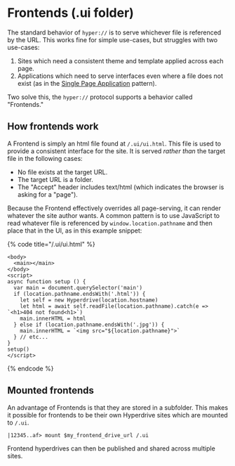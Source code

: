 # Frontends \(.ui folder\)

The standard behavior of `hyper://` is to serve whichever file is referenced by the URL. This works fine for simple use-cases, but struggles with two use-cases:

1. Sites which need a consistent theme and template applied across each page.
2. Applications which need to serve interfaces even where a file does not exist \(as in the [Single Page Application](https://en.wikipedia.org/wiki/Single-page_application) pattern\).

Two solve this, the `hyper://` protocol supports a behavior called "Frontends."

## How frontends work

A Frontend is simply an html file found at `/.ui/ui.html`. This file is used to provide a consistent interface for the site. It is served _rather_ _than_ the target file in the following cases:

* No file exists at the target URL.
* The target URL is a folder.
* The "Accept" header includes text/html \(which indicates the browser is asking for a "page"\).

Because the Frontend effectively overrides all page-serving, it can render whatever the site author wants. A common pattern is to use JavaScript to read whatever file is referenced by `window.location.pathname` and then place that in the UI, as in this example snippet:

{% code title="/.ui/ui.html" %}
```markup
<body>
  <main></main>
</body>
<script>
async function setup () {
  var main = document.querySelector('main')
  if (location.pathname.endsWith('.html')) {
    let self = new Hyperdrive(location.hostname)
    let html = await self.readFile(location.pathname).catch(e => `<h1>404 not found<h1>`)
    main.innerHTML = html
  } else if (location.pathname.endsWith('.jpg')) {
    main.innerHTML = `<img src="${location.pathname}">`
  } // etc...
}
setup()
</script>
```
{% endcode %}

## Mounted frontends

An advantage of Frontends is that they are stored in a subfolder. This makes it possible for frontends to be their own Hyperdrive sites which are mounted to `/.ui`.

```markup
|12345..af> mount $my_frontend_drive_url /.ui
```

Frontend hyperdrives can then be published and shared across multiple sites.
